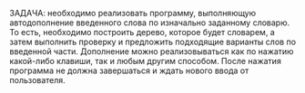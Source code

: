 ЗАДАЧА: необходимо реализовать программу, выполняющую автодополнение введенного слова по изначально заданному словарю.
То есть, необходимо построить дерево, которое будет словарем, а затем выполнить проверку и предложить подходящие варианты слов по введенной части. 
Дополнение можно реализовываться как по нажатию какой-либо клавиши, так и любым другим способом. После нажатия программа не должна завершаться и ждать нового ввода от пользователя.
